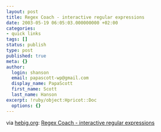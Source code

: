 ```yaml
---
layout: post
title: Regex Coach - interactive regular expressions
date: 2003-05-19 06:05:03.000000000 +02:00
categories:
- quick links
tags: []
status: publish
type: post
published: true
meta: {}
author:
  login: shanson
  email: papascott-wp@gmail.com
  display_name: PapaScott
  first_name: Scott
  last_name: Hanson
excerpt: !ruby/object:Hpricot::Doc
  options: {}
---
```

<p>via <a title="The Regex Coach - interactive regular expressions :: hebig.org/blog" href="http://www.hebig.org/blogs/archives/main/001003.php">hebig.org</a>: <a title="regular expressions look like comic book swear words: ^%&/?*+!$" href="http://weitz.de/regex-coach/">Regex Coach - interactive regular expressions</a></p>
